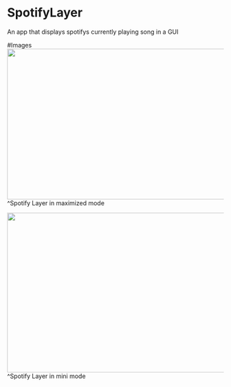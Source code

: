 # SpotifyLayer
An app that displays spotifys currently playing song in a GUI

#Images
<img src="https://jv6ukq.bn1302.livefilestore.com/y3mLhRZQ_2bYhNFBLOCRj56aDEJOXww9Wf45fOo4OvPKPgZ83HI59o5AOGhfgfPecN_3vdPappiY7BlBtsAQa7ngNQwt8xJNAkHrBYYwznnS_78cL55Hwzb4FTL6O8pp4pPmNJLsz-W-H-3XKG5S1_RFYpPzuInzUnawuxbANoIRDc?width=660&height=350&cropmode=none" width="660" height="350" />
<br>
^Spotify Layer in maximized mode

<img src="https://uc4ahw.bn1302.livefilestore.com/y3mk7BXprzr820WSrLl8xcncLsgp9eHR_66egVkPJJMuSfGB3M59KcKLFo7FQSGDxbKJMYzyElVPrGGT3tAWvlRIYuI9_aLUaHSmDLdaxRUN3f-0HqL6ohXXSLPOru3A1pXO2nJfqK3niv_YKXsYH8XDeAfzss5q7lQOSuiByb9tYs?width=660&height=371&cropmode=none" width="660" height="371" />
<br>
^Spotify Layer in mini mode
